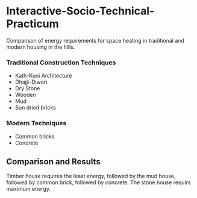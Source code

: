 # Interactive-Socio-Technical-Practicum
Comparison of energy requirements for space heating in traditional and modern housing in the hills.

### Traditional Construction Techniques
- Kath-Kuni Architecture
- Dhajji-Diwari 
- Dry Stone
- Wooden
- Mud
- Sun dried bricks

### Modern Techniques
- Common bricks
- Concrete

## Comparison and Results
Timber house requires the least energy, followed by the mud house, followed by common brick, followed by concrete. The stone house requirs maximum energy.

 
